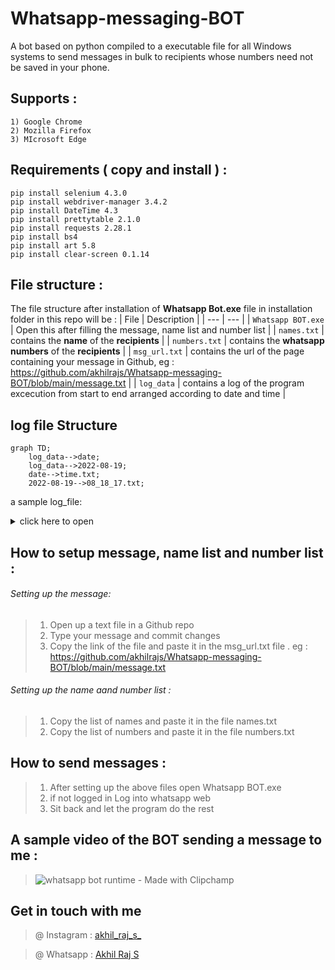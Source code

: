# Whatsapp-messaging-BOT
A bot based on python compiled to a executable file for all Windows systems to send messages in bulk to recipients whose numbers need not be saved in your phone. 

## Supports :
~~~
1) Google Chrome
2) Mozilla Firefox
3) MIcrosoft Edge
~~~
## Requirements ( copy and install ) : 
~~~
pip install selenium 4.3.0
pip install webdriver-manager 3.4.2
pip install DateTime 4.3
pip install prettytable 2.1.0
pip install requests 2.28.1
pip install bs4
pip install art 5.8
pip install clear-screen 0.1.14
~~~
## File structure :
The file structure after installation of **Whatsapp Bot.exe** file in installation folder in this repo will be :
| File | Description |
| --- | --- |
| `Whatsapp BOT.exe` | Open this after filling the message, name list and number list |
| `names.txt` | contains the **name** of the **recipients** |
| `numbers.txt` | contains the **whatsapp numbers** of the **recipients** |
| `msg_url.txt` | contains the url of the page containing your message in Github, eg : https://github.com/akhilrajs/Whatsapp-messaging-BOT/blob/main/message.txt |
| `log_data` | contains a log of the program excecution from start to end arranged according to date and time  |
## log file Structure
```mermaid
graph TD;
    log_data-->date;
    log_data-->2022-08-19;
    date-->time.txt;
    2022-08-19-->08_18_17.txt;
```
a sample log_file:
<details><summary>click here to open</summary>
<p>


```[#] time : 13_33_19
[#] reading msg_url file 
[#] downloading message from GITHUB 
[#] message downloaded 
[#] downloading xpaths 
[#] xpath for click_btn created 
[#] downloaded xpath for menu 
[#] printing message 
[#] message : 
this is a test 
 
[#] reading numbers from numbers.txt 
[#] numbers loaded from numbers.txt 
[#] reading names from names.txt 
[#] names loaded from names.txt 
[#] ['akhil']
[#] ['9999999999']
[#] total numbers loaded : 2 
[#] greet : Good Afternoon  
[#] accepting country code 
[#] country code : +91 accepted 
[#] loading options for Google Chrome 
[#] opening Google Chrome 
[#] logging into Whatsapp 
[#] logged in 
[#] sending message to : 9999999999 
[#] message sent to : 9999999999 Akhil 
++
||
++
++
[#] time : 13_34_12
[#] program runtime : 93
[#] END PROGRAM 

```

</p>
</details>

## How to setup message, name list and number list :
###### Setting up the message:
> 1) Open up a text file in a Github repo
> 2) Type your message and commit changes 
> 3) Copy the link of the file and paste it in the msg_url.txt file . eg : https://github.com/akhilrajs/Whatsapp-messaging-BOT/blob/main/message.txt

###### Setting up the name aand number list :
> 1) Copy the list of names and paste it in the file names.txt
> 2) Copy the list of numbers and paste it in the file numbers.txt

## How to send messages :
> 1) After setting up the above files open Whatsapp BOT.exe 
> 2) if not logged in Log into whatsapp web 
> 3) Sit back and let the program do the rest

## A sample video of the BOT sending a message to me :

> ![whatsapp bot runtime - Made with Clipchamp](https://user-images.githubusercontent.com/67222042/210165458-57b95a93-594d-42ca-9474-493e1a759bb2.gif)


## Get in touch with me 
> @ Instagram : [akhil_raj_s_](https://www.instagram.com/akhil_raj_s_/)

> @ Whatsapp : [Akhil Raj S](https://tinyurl.com/akhilrajsWhatsapp)
